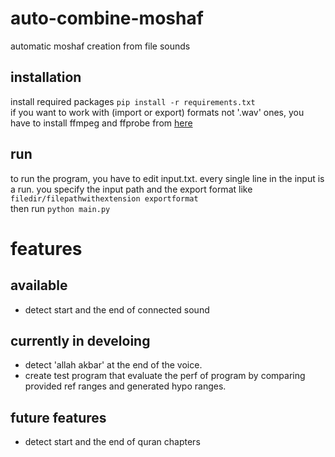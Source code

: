 # auto-combine-moshaf
automatic moshaf creation from file sounds
## installation
install required packages
`pip install -r requirements.txt` <br>
if you want to work with (import or export) formats not '.wav' ones,  you have to install ffmpeg and ffprobe
from [here](https://ffbinaries.com/downloads)
## run
to run the program, you have to edit input.txt. every single line in the input is a run. you specify the input path and the export format like <br>
`filedir/filepathwithextension exportformat` <br>
then run `python main.py`
# features
## available
- detect start and the end of connected sound
## currently in develoing
- detect 'allah akbar' at the end of the voice.
- create test program that evaluate the perf of program by comparing provided ref ranges and generated hypo ranges.
## future features
- detect start and the end of quran chapters
